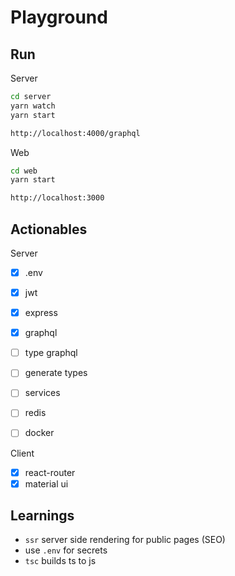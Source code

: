 # Playground

## Run

Server

```sh
cd server
yarn watch
yarn start
```

```sh
http://localhost:4000/graphql
```

Web

```sh
cd web
yarn start
```

```sh
http://localhost:3000
```

## Actionables

Server

- [x] .env
- [x] jwt
- [x] express
- [x] graphql
- [ ] type graphql
- [ ] generate types
- [ ] services

- [ ] redis
- [ ] docker

Client

- [x] react-router
- [x] material ui

## Learnings

- `ssr` server side rendering for public pages (SEO)
- use `.env` for secrets
- `tsc` builds ts to js
